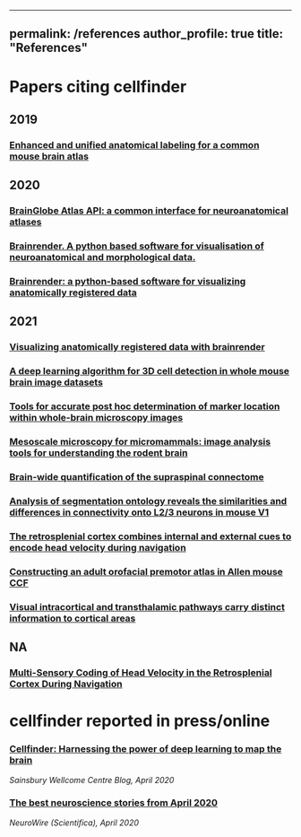 



---
permalink: /references
author_profile: true
title: "References"
---
    
# Papers citing cellfinder 

## 2019

### [Enhanced and unified anatomical labeling for a common mouse brain atlas](https://www.nature.com/articles/s41467-019-13057-w)

## 2020

### [BrainGlobe Atlas API: a common interface for neuroanatomical atlases](https://discovery.ucl.ac.uk/id/eprint/10121813/1/10.21105.joss.02668%281%29.pdf)

### [Brainrender. A python based software for visualisation of neuroanatomical and morphological data.](https://www.biorxiv.org/content/biorxiv/early/2020/12/11/2020.02.23.961748.full.pdf)

### [Brainrender: a python-based software for visualizing anatomically registered data](https://www.biorxiv.org/content/10.1101/2020.02.23.961748v2.full)

## 2021

### [Visualizing anatomically registered data with brainrender](https://elifesciences.org/articles/65751.pdf)

### [A deep learning algorithm for 3D cell detection in whole mouse brain image datasets](https://journals.plos.org/ploscompbiol/article?id=10.1371/journal.pcbi.1009074)

### [Tools for accurate post hoc determination of marker location within whole-brain microscopy images](https://www.biorxiv.org/content/biorxiv/early/2021/05/23/2021.05.21.445133.full.pdf)

### [Mesoscale microscopy for micromammals: image analysis tools for understanding the rodent brain](https://arxiv.org/pdf/2102.11812)

### [Brain-wide quantification of the supraspinal connectome](https://www.biorxiv.org/content/biorxiv/early/2021/06/11/2021.06.10.447885.full.pdf)

### [Analysis of segmentation ontology reveals the similarities and differences in connectivity onto L2/3 neurons in mouse V1](https://www.nature.com/articles/s41598-021-82353-7)

### [The retrosplenial cortex combines internal and external cues to encode head velocity during navigation](https://www.biorxiv.org/content/biorxiv/early/2021/04/15/2021.01.22.427789.full.pdf)

### [Constructing an adult orofacial premotor atlas in Allen mouse CCF](https://www.ncbi.nlm.nih.gov/pmc/articles/PMC8137149/)

### [Visual intracortical and transthalamic pathways carry distinct information to cortical areas](https://www.sciencedirect.com/science/article/pii/S089662732100283X)

## NA

### [Multi-Sensory Coding of Head Velocity in the Retrosplenial Cortex During Navigation](/scholar?q=info:A_eAzgTXJEMJ:scholar.google.com/&output=cite&scirp=11&hl=en)

# cellfinder reported in press/online


### [Cellfinder: Harnessing the power of deep learning to map the brain](https://www.sainsburywellcome.org/web/blog/cellfinder-harnessing-power-deep-learning-map-brain)

_Sainsbury Wellcome Centre Blog, April 2020_

### [The best neuroscience stories from April 2020](https://www.scientifica.uk.com/neurowire/the-best-neuroscience-stories-from-april-2020)

_NeuroWire (Scientifica), April 2020_
    